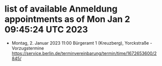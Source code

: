 # list of available Anmeldung appointments as of Mon Jan  2 09:45:24 UTC 2023
- Montag, 2. Januar 2023 11:00 Bürgeramt 1 (Kreuzberg), Yorckstraße - Vorzugstermine https://service.berlin.de/terminvereinbarung/termin/time/1672653600/2845/
